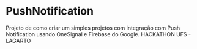# PushNotification
Projeto de como criar um simples projetos com integração com Push Notification usando OneSignal e Firebase do Google. HACKATHON UFS - LAGARTO 
